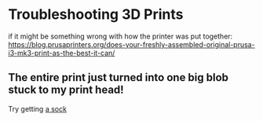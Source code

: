 # Troubleshooting 3D Prints

if it might be something wrong with how the printer was put together: https://blog.prusaprinters.org/does-your-freshly-assembled-original-prusa-i3-mk3-print-as-the-best-it-can/

## The entire print just turned into one big blob stuck to my print head!

Try getting [a sock](jkdfs-cg27q-099jj-yx47q-5g0rc#socks)

